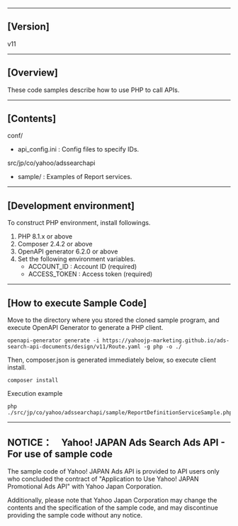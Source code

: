 --------------------------------
[Version]
--------------------------------
v11


--------------------------------
[Overview]
--------------------------------
These code samples describe how to use PHP to call APIs.

--------------------------------
[Contents]
--------------------------------
conf/
  - api_config.ini      : Config files to specify IDs.

src/jp/co/yahoo/adssearchapi
  - sample/             : Examples of Report services.

--------------------------------
[Development environment]
--------------------------------
To construct PHP environment, install followings.

1. PHP 8.1.x or above
2. Composer 2.4.2 or above
3. OpenAPI generator 6.2.0 or above
4. Set the following environment variables.
    - ACCOUNT_ID          : Account ID (required)
    - ACCESS_TOKEN        : Access token (required)

--------------------------------
[How to execute Sample Code]
--------------------------------
Move to the directory where you stored the cloned sample program, and execute OpenAPI Generator to generate a PHP client.
```
openapi-generator generate -i https://yahoojp-marketing.github.io/ads-search-api-documents/design/v11/Route.yaml -g php -o ./
```

Then, composer.json is generated immediately below, so execute client install.
```
composer install
```

Execution example
```
php ./src/jp/co/yahoo/adssearchapi/sample/ReportDefinitionServiceSample.php
```

--------------------------------
NOTICE：　Yahoo! JAPAN Ads Search Ads API - For use of sample code
--------------------------------


The sample code of Yahoo! JAPAN Ads API is provided to API users only who concluded the contract of "Application to Use Yahoo! JAPAN Promotional Ads API" with Yahoo Japan Corporation.

Additionally, please note that Yahoo Japan Corporation may change the contents and the specification of the sample code, and may discontinue providing the sample code without any notice.
